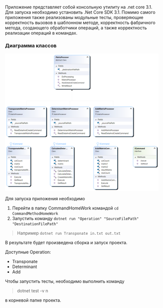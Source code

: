 Приложение представляет собой консольную утилиту на .net core 3.1. Для запуска необходимо установить .Net Core SDK 3.1. Помимо самого приложения также реализованы модульные тесты, проверяющие корректность вызовов в шаблонном методе, корректность фабричного метода, создающего обработчики операций, а также корректность реализации операций в командах.

### Диаграмма классов
![Диаграмма классов](/CommandHomeWork/ClassDiagram1.png?raw=true)

Для запуска приложения необходимо
1. Перейти в папку CommandHomeWork командой `cd CommandMethodHomeWork`
2. Запустить команду `dotnet run "Operation" "SourceFilePath" "DestinationFilePath"`
> Например `dotnet run Transponate in.txt out.txt` 

В результате будет произведена сборка и запуск проекта.

Доступные Operation:
* Transponate
* Determinant
* Add

Чтобы запустить тесты, необходимо выполнить команду
> dotnet test -v n

в корневой папке проекта.